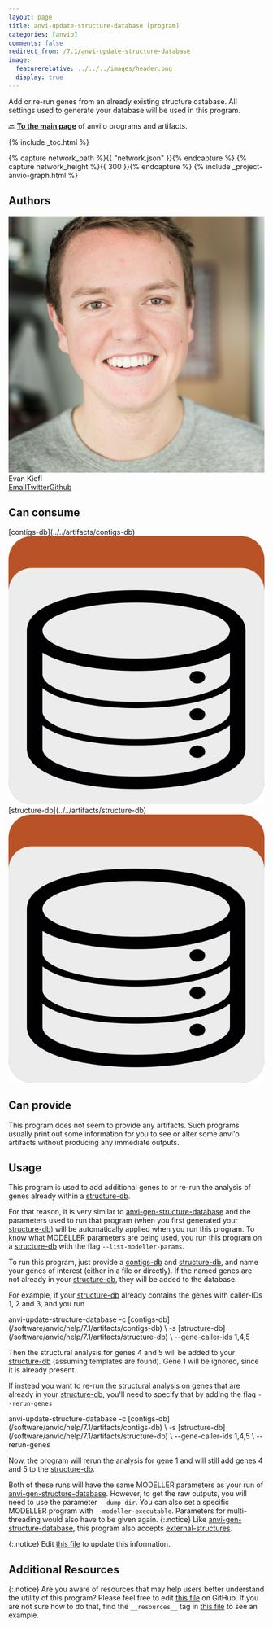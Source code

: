 ```yaml
---
layout: page
title: anvi-update-structure-database [program]
categories: [anvio]
comments: false
redirect_from: /7.1/anvi-update-structure-database
image:
  featurerelative: ../../../images/header.png
  display: true
---
```


Add or re-run genes from an already existing structure database. All settings used to generate your database will be used in this program.

🔙 **[To the main page](../../)** of anvi'o programs and artifacts.


{% include _toc.html %}
<div id="svg" class="subnetwork"></div>
{% capture network_path %}{{ "network.json" }}{% endcapture %}
{% capture network_height %}{{ 300 }}{% endcapture %}
{% include _project-anvio-graph.html %}


## Authors

<div class="page-author"><div class="page-author-info"><div class="page-person-photo"><img class="page-person-photo-img" src="../../images/authors/ekiefl.jpg" /></div><div class="page-person-info-box"><span class="page-author-name">Evan Kiefl</span><div class="page-author-social-box"><a href="mailto:kiefl.evan@gmail.com" class="person-social" target="_blank"><i class="fa fa-fw fa-envelope-square"></i>Email</a><a href="http://twitter.com/evankiefl" class="person-social" target="_blank"><i class="fa fa-fw fa-twitter-square"></i>Twitter</a><a href="http://github.com/ekiefl" class="person-social" target="_blank"><i class="fa fa-fw fa-github"></i>Github</a></div></div></div></div>



## Can consume


<p style="text-align: left" markdown="1"><span class="artifact-r">[contigs-db](../../artifacts/contigs-db) <img src="../../images/icons/DB.png" class="artifact-icon-mini" /></span> <span class="artifact-r">[structure-db](../../artifacts/structure-db) <img src="../../images/icons/DB.png" class="artifact-icon-mini" /></span></p>


## Can provide


This program does not seem to provide any artifacts. Such programs usually print out some information for you to see or alter some anvi'o artifacts without producing any immediate outputs.


## Usage


This program is used to add additional genes to or re-run the analysis of genes already within a <span class="artifact-n">[structure-db](/software/anvio/help/7.1/artifacts/structure-db)</span>.

For that reason, it is very similar to <span class="artifact-n">[anvi-gen-structure-database](/software/anvio/help/7.1/programs/anvi-gen-structure-database)</span> and the parameters used to run that program (when you first generated your <span class="artifact-n">[structure-db](/software/anvio/help/7.1/artifacts/structure-db)</span>) will be automatically applied when you run this program. To know what MODELLER parameters are being used, you run this program on a <span class="artifact-n">[structure-db](/software/anvio/help/7.1/artifacts/structure-db)</span> with the flag `--list-modeller-params`. 

To run this program, just provide a <span class="artifact-n">[contigs-db](/software/anvio/help/7.1/artifacts/contigs-db)</span> and <span class="artifact-n">[structure-db](/software/anvio/help/7.1/artifacts/structure-db)</span>, and name your genes of interest (either in a file or directly). If the named genes are not already in your <span class="artifact-n">[structure-db](/software/anvio/help/7.1/artifacts/structure-db)</span>, they will be added to the database. 

For example, if your <span class="artifact-n">[structure-db](/software/anvio/help/7.1/artifacts/structure-db)</span> already contains the genes with caller-IDs 1, 2 and 3, and you run

<div class="codeblock" markdown="1">
anvi&#45;update&#45;structure&#45;database &#45;c <span class="artifact&#45;n">[contigs&#45;db](/software/anvio/help/7.1/artifacts/contigs&#45;db)</span> \
                               &#45;s <span class="artifact&#45;n">[structure&#45;db](/software/anvio/help/7.1/artifacts/structure&#45;db)</span> \
                               &#45;&#45;gene&#45;caller&#45;ids 1,4,5
</div>

Then the structural analysis for genes 4 and 5 will be added to your <span class="artifact-n">[structure-db](/software/anvio/help/7.1/artifacts/structure-db)</span> (assuming templates are found). Gene 1 will be ignored, since it is already present.

If instead you want to re-run the structural analysis on genes that are already in your <span class="artifact-n">[structure-db](/software/anvio/help/7.1/artifacts/structure-db)</span>, you'll need to specify that by adding the flag `--rerun-genes`

<div class="codeblock" markdown="1">
anvi&#45;update&#45;structure&#45;database &#45;c <span class="artifact&#45;n">[contigs&#45;db](/software/anvio/help/7.1/artifacts/contigs&#45;db)</span> \
                               &#45;s <span class="artifact&#45;n">[structure&#45;db](/software/anvio/help/7.1/artifacts/structure&#45;db)</span> \
                               &#45;&#45;gene&#45;caller&#45;ids 1,4,5 \
                               &#45;&#45;rerun&#45;genes
</div>

Now, the program will rerun the analysis for gene 1 and will still add genes 4 and 5 to the <span class="artifact-n">[structure-db](/software/anvio/help/7.1/artifacts/structure-db)</span>. 

Both of these runs will have the same MODELLER parameters as your run of <span class="artifact-n">[anvi-gen-structure-database](/software/anvio/help/7.1/programs/anvi-gen-structure-database)</span>. However, to get the raw outputs, you will need to use the parameter `--dump-dir`. You can also set a specific MODELLER program with `--modeller-executable`. Parameters for multi-threading would also have to be given again.
{:.notice}
Like <span class="artifact-n">[anvi-gen-structure-database](/software/anvio/help/7.1/programs/anvi-gen-structure-database)</span>, this program also accepts <span class="artifact-n">[external-structures](/software/anvio/help/7.1/artifacts/external-structures)</span>.


{:.notice}
Edit [this file](https://github.com/merenlab/anvio/tree/master/anvio/docs/programs/anvi-update-structure-database.md) to update this information.


## Additional Resources



{:.notice}
Are you aware of resources that may help users better understand the utility of this program? Please feel free to edit [this file](https://github.com/merenlab/anvio/tree/master/bin/anvi-update-structure-database) on GitHub. If you are not sure how to do that, find the `__resources__` tag in [this file](https://github.com/merenlab/anvio/blob/master/bin/anvi-interactive) to see an example.
